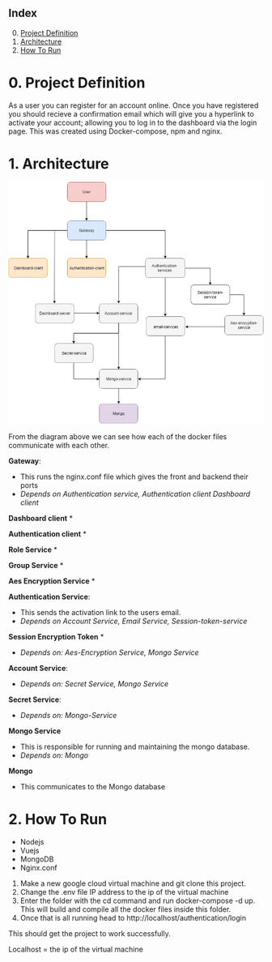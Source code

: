 ## Index 
0. [Project Definition](#0-Project-Definition)
1. [Architecture](#1-Architecture)
2. [How To Run](#2-How-To-Run)

# 0. Project Definition
As a user you can register for an account online. Once you have registered you should recieve a confirmation email which will give you a hyperlink to activate your account; allowing you to log in to the dashboard via the login page. This was created using Docker-compose, npm and nginx. 

# 1. Architecture 

![Serverdiagram](/Serverdiagram.jpg)

From the diagram above we can see how each of the docker files communicate with each other. 

**Gateway**:
* This runs the nginx.conf file which gives the front and backend their ports 
* *Depends on Authentication service, Authentication client Dashboard client*

**Dashboard client** 
*

**Authentication client** 
* 

**Role Service**
*

**Group Service**
*

**Aes Encryption Service**
* 

**Authentication Service**: 
* This sends the activation link to the users email. 
* *Depends on Account Service, Email Service, Session-token-service* 

**Session Encryption Token**
*
* *Depends on: Aes-Encryption Service, Mongo Service*

**Account Service**: 
* *Depends on: Secret Service, Mongo Service*

**Secret Service**: 
* *Depends on: Mongo-Service*

**Mongo Service**
* This is responsible for running and maintaining the mongo database. 
* *Depends on: Mongo*

**Mongo**
* This communicates to the Mongo database

# 2. How To Run
 * Nodejs 
 * Vuejs
 * MongoDB
 * Nginx.conf

 1. Make a new google cloud virtual machine and git clone this project. 
 2. Change the .env file IP address to the ip of the virtual machine
 3. Enter the folder with the cd command and run docker-compose -d up. This will build and compile all the docker files inside this folder. 
 4. Once that is all running head to http://localhost/authentication/login

This should get the project to work successfully. 

Localhost = the ip of the virtual machine
